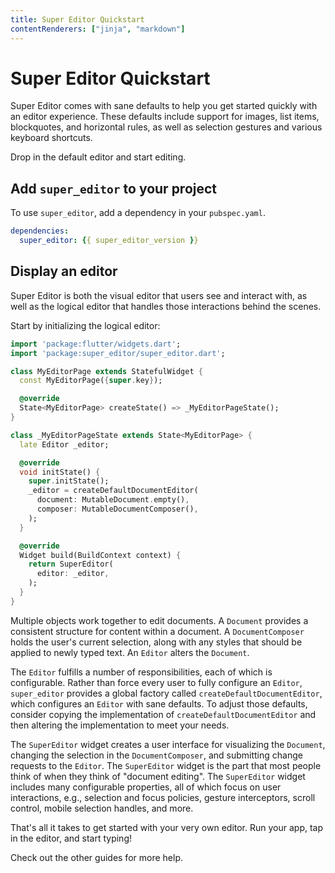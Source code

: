 ```yaml
---
title: Super Editor Quickstart
contentRenderers: ["jinja", "markdown"]
---
```


# Super Editor Quickstart
Super Editor comes with sane defaults to help you get started quickly with an editor experience. These defaults include support for images, list items, blockquotes, and horizontal rules, as well as selection gestures and various keyboard shortcuts.

Drop in the default editor and start editing.

## Add `super_editor` to your project
To use `super_editor`, add a dependency in your `pubspec.yaml`.

```yaml
dependencies:
  super_editor: {{ super_editor_version }}
```

## Display an editor
Super Editor is both the visual editor that users see and interact with, as well as the logical editor that handles those interactions behind the scenes. 

Start by initializing the logical editor:

```dart
import 'package:flutter/widgets.dart';
import 'package:super_editor/super_editor.dart';

class MyEditorPage extends StatefulWidget {
  const MyEditorPage({super.key});

  @override
  State<MyEditorPage> createState() => _MyEditorPageState();
}

class _MyEditorPageState extends State<MyEditorPage> {
  late Editor _editor;

  @override
  void initState() {
    super.initState();
    _editor = createDefaultDocumentEditor(
      document: MutableDocument.empty(),
      composer: MutableDocumentComposer(),
    );
  }

  @override
  Widget build(BuildContext context) {
    return SuperEditor(
      editor: _editor,
    );
  }
}
```

Multiple objects work together to edit documents. A `Document` provides a consistent structure for content within a document. A `DocumentComposer` holds the user's current selection, along with any styles that should be applied to newly typed text. An `Editor` alters the `Document`.

The `Editor` fulfills a number of responsibilities, each of which is configurable. Rather than force every user to fully configure an `Editor`, `super_editor` provides a global factory called `createDefaultDocumentEditor`, which configures an `Editor` with sane defaults. To adjust those defaults, consider copying the implementation of `createDefaultDocumentEditor` and then altering the implementation to meet your needs.

The `SuperEditor` widget creates a user interface for visualizing the `Document`, changing the selection in the `DocumentComposer`, and submitting change requests to the `Editor`. The `SuperEditor` widget is the part that most people think of when they think of "document editing". The `SuperEditor` widget includes many configurable properties, all of which focus on user interactions, e.g., selection and focus policies, gesture interceptors, scroll control, mobile selection handles, and more.

That's all it takes to get started with your very own editor. Run your app, tap in the editor, and start typing!

Check out the other guides for more help.

